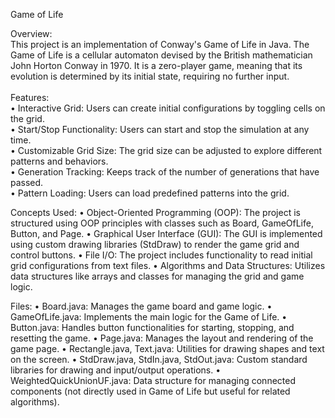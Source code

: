 Game of Life

Overview: <br>
This project is an implementation of Conway's Game of Life in Java. The Game of Life is a cellular automaton devised by the British mathematician John Horton Conway in 1970. It is a zero-player game, meaning that its evolution is determined by its initial state, requiring no further input.
</br>
<br>
Features: <br>
•	Interactive Grid: Users can create initial configurations by toggling cells on the grid. <br>
•	Start/Stop Functionality: Users can start and stop the simulation at any time.<br>
•	Customizable Grid Size: The grid size can be adjusted to explore different patterns and behaviors.<br>
•	Generation Tracking: Keeps track of the number of generations that have passed.<br>
•	Pattern Loading: Users can load predefined patterns into the grid.<br>

Concepts Used:
•	Object-Oriented Programming (OOP): The project is structured using OOP principles with classes such as Board, GameOfLife, Button, and Page.
•	Graphical User Interface (GUI): The GUI is implemented using custom drawing libraries (StdDraw) to render the game grid and control buttons.
•	File I/O: The project includes functionality to read initial grid configurations from text files.
•	Algorithms and Data Structures: Utilizes data structures like arrays and classes for managing the grid and game logic.

Files:
•	Board.java: Manages the game board and game logic.
•	GameOfLife.java: Implements the main logic for the Game of Life.
•	Button.java: Handles button functionalities for starting, stopping, and resetting the game.
•	Page.java: Manages the layout and rendering of the game page.
•	Rectangle.java, Text.java: Utilities for drawing shapes and text on the screen.
•	StdDraw.java, StdIn.java, StdOut.java: Custom standard libraries for drawing and input/output operations.
•	WeightedQuickUnionUF.java: Data structure for managing connected components (not directly used in Game of Life but useful for related algorithms).


